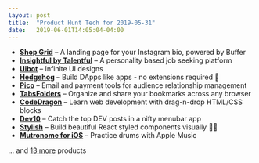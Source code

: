 ```yaml
---
layout: post
title:  "Product Hunt Tech for 2019-05-31"
date:   2019-06-01T14:05:04-04:00
---
```


* **[Shop Grid](https://www.producthunt.com/posts/shop-grid?utm_campaign=producthunt-api&utm_medium=api&utm_source=Application%3A+Daily+Digest+RSS+%28ID%3A+3202%29)** – A landing page for your Instagram bio, powered by Buffer
* **[Insightful by Talentful](https://www.producthunt.com/posts/insightful-by-talentful?utm_campaign=producthunt-api&utm_medium=api&utm_source=Application%3A+Daily+Digest+RSS+%28ID%3A+3202%29)** – A personality based job seeking platform
* **[Uibot](https://www.producthunt.com/posts/uibot?utm_campaign=producthunt-api&utm_medium=api&utm_source=Application%3A+Daily+Digest+RSS+%28ID%3A+3202%29)** – Infinite UI designs
* **[Hedgehog](https://www.producthunt.com/posts/hedgehog?utm_campaign=producthunt-api&utm_medium=api&utm_source=Application%3A+Daily+Digest+RSS+%28ID%3A+3202%29)** – Build DApps like apps - no extensions required 🦔
* **[Pico](https://www.producthunt.com/posts/pico-4?utm_campaign=producthunt-api&utm_medium=api&utm_source=Application%3A+Daily+Digest+RSS+%28ID%3A+3202%29)** – Email and payment tools for audience relationship management
* **[TabsFolders](https://www.producthunt.com/posts/tabsfolders?utm_campaign=producthunt-api&utm_medium=api&utm_source=Application%3A+Daily+Digest+RSS+%28ID%3A+3202%29)** – Organize and share your bookmarks across any browser
* **[CodeDragon](https://www.producthunt.com/posts/codedragon?utm_campaign=producthunt-api&utm_medium=api&utm_source=Application%3A+Daily+Digest+RSS+%28ID%3A+3202%29)** – Learn web development with drag-n-drop HTML/CSS blocks
* **[Dev10](https://www.producthunt.com/posts/dev10?utm_campaign=producthunt-api&utm_medium=api&utm_source=Application%3A+Daily+Digest+RSS+%28ID%3A+3202%29)** – Catch the top DEV posts in a nifty menubar app
* **[Stylish](https://www.producthunt.com/posts/stylish-4?utm_campaign=producthunt-api&utm_medium=api&utm_source=Application%3A+Daily+Digest+RSS+%28ID%3A+3202%29)** – Build beautiful React styled components visually  💅🌠
* **[Mutronome for iOS](https://www.producthunt.com/posts/mutronome-for-ios-2?utm_campaign=producthunt-api&utm_medium=api&utm_source=Application%3A+Daily+Digest+RSS+%28ID%3A+3202%29)** – Practice drums with Apple Music

… and [13 more](https://www.producthunt.com/tech) products